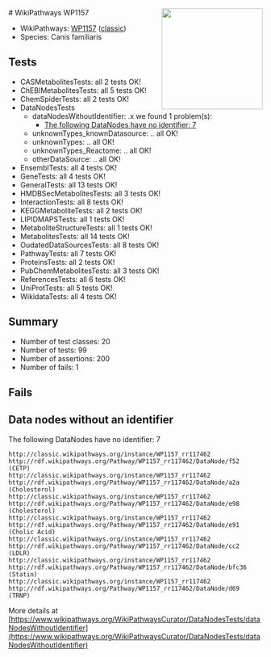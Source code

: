 <img style="float: right; width: 200px" src="https://upload.wikimedia.org/wikipedia/commons/thumb/8/83/Wplogo_with_text_500.png/640px-Wplogo_with_text_500.png" />
# WikiPathways WP1157

* WikiPathways: [WP1157](https://wikipathways.org/pathways/WP1157) ([classic](https://classic.wikipathways.org/instance/WP1157))
* Species: Canis familiaris
## Tests
* CASMetabolitesTests: all 2 tests OK!
* ChEBIMetabolitesTests: all 5 tests OK!
* ChemSpiderTests: all 2 tests OK!
* DataNodesTests
    * dataNodesWithoutIdentifier: .x we found 1 problem(s):
        * [The following DataNodes have no identifier: 7](#d2d32fa6)
    * unknownTypes_knownDatasource: .. all OK!
    * unknownTypes: .. all OK!
    * unknownTypes_Reactome: .. all OK!
    * otherDataSource: .. all OK!
* EnsemblTests: all 4 tests OK!
* GeneTests: all 4 tests OK!
* GeneralTests: all 13 tests OK!
* HMDBSecMetabolitesTests: all 3 tests OK!
* InteractionTests: all 8 tests OK!
* KEGGMetaboliteTests: all 2 tests OK!
* LIPIDMAPSTests: all 1 tests OK!
* MetaboliteStructureTests: all 1 tests OK!
* MetabolitesTests: all 14 tests OK!
* OudatedDataSourcesTests: all 8 tests OK!
* PathwayTests: all 7 tests OK!
* ProteinsTests: all 2 tests OK!
* PubChemMetabolitesTests: all 3 tests OK!
* ReferencesTests: all 6 tests OK!
* UniProtTests: all 5 tests OK!
* WikidataTests: all 4 tests OK!


## Summary

* Number of test classes: 20
* Number of tests: 99
* Number of assertions: 200
* Number of fails: 1

## Fails

<a name="d2d32fa6" />

## Data nodes without an identifier

The following DataNodes have no identifier: 7
```
http://classic.wikipathways.org/instance/WP1157_rr117462 http://rdf.wikipathways.org/Pathway/WP1157_rr117462/DataNode/f52 (CETP)
http://classic.wikipathways.org/instance/WP1157_rr117462 http://rdf.wikipathways.org/Pathway/WP1157_rr117462/DataNode/a2a (Cholesterol)
http://classic.wikipathways.org/instance/WP1157_rr117462 http://rdf.wikipathways.org/Pathway/WP1157_rr117462/DataNode/e98 (Cholesterol)
http://classic.wikipathways.org/instance/WP1157_rr117462 http://rdf.wikipathways.org/Pathway/WP1157_rr117462/DataNode/e91 (Cholic Acid)
http://classic.wikipathways.org/instance/WP1157_rr117462 http://rdf.wikipathways.org/Pathway/WP1157_rr117462/DataNode/cc2 (LDLR)
http://classic.wikipathways.org/instance/WP1157_rr117462 http://rdf.wikipathways.org/Pathway/WP1157_rr117462/DataNode/bfc36 (Statin)
http://classic.wikipathways.org/instance/WP1157_rr117462 http://rdf.wikipathways.org/Pathway/WP1157_rr117462/DataNode/d69 (TRNP)
```

More details at [https://www.wikipathways.org/WikiPathwaysCurator/DataNodesTests/dataNodesWithoutIdentifier](https://www.wikipathways.org/WikiPathwaysCurator/DataNodesTests/dataNodesWithoutIdentifier)


